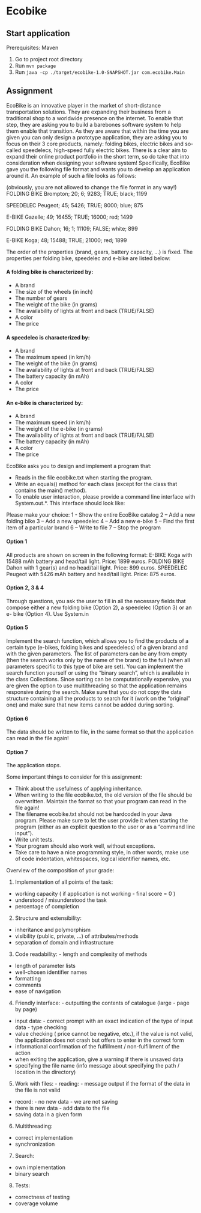 # Ecobike

## Start application

Prerequisites: Maven

1. Go to project root directory
2. Run `mvn package`
3. Run `java -cp ./target/ecobike-1.0-SNAPSHOT.jar com.ecobike.Main`

## Assignment
EcoBike is an innovative player in the market of short-distance transportation solutions. They are expanding their business from a traditional shop to a worldwide presence on the internet. To enable that step, they are asking you to build a barebones software system to help them enable that transition. As they are aware that within the time you are given you can only design a prototype application, they are asking you to focus on their 3 core products, namely: folding bikes, electric bikes and so-called speedelecs, high-speed fully electric bikes. There is a clear aim to expand their online product portfolio in the short term, so do take that into consideration when designing your software system!
Specifically, EcoBike gave you the following file format and wants you to develop an application around it.
An example of such a file looks as follows:

(obviously, you are not allowed to change the file format in any way!)
FOLDING BIKE Brompton; 20; 6; 9283; TRUE; black; 1199

SPEEDELEC Peugeot; 45; 5426; TRUE; 8000; blue; 875

E-BIKE Gazelle; 49; 16455; TRUE; 16000; red; 1499

FOLDING BIKE Dahon; 16; 1; 11109; FALSE; white; 899

E-BIKE Koga; 48; 15488; TRUE; 21000; red; 1899

The order of the properties (brand, gears, battery capacity, ...) is fixed. The properties per folding bike, speedelec and e-bike are listed below:

#### A folding bike is characterized by:
- A brand
- The size of the wheels (in inch)
- The number of gears
- The weight of the bike (in grams)
- The availability of lights at front and back (TRUE/FALSE)
- A color
- The price

#### A speedelec is characterized by:
- A brand
- The maximum speed (in km/h)
- The weight of the bike (in grams)
- The availability of lights at front and back (TRUE/FALSE)
- The battery capacity (in mAh)
- A color
- The price

#### An e-bike is characterized by:
- A brand
- The maximum speed (in km/h)
- The weight of the e-bike (in grams)
- The availability of lights at front and back (TRUE/FALSE)
- The battery capacity (in mAh)
- A color
- The price

EcoBike asks you to design and implement a program that:
- Reads in the file ecobike.txt when starting the program.
- Write an equals() method for each class (except for the class that contains the main() method).
- To enable user interaction, please provide a command line interface with System.out.*. This interface should look like:

Please make your choice:
1 - Show the entire EcoBike catalog
2 – Add a new folding bike
3 – Add a new speedelec
4 – Add a new e-bike
5 – Find the first item of a particular brand
6 – Write to file
7 – Stop the program

#### Option 1
All products are shown on screen in the following format:
E-BIKE Koga with 15488 mAh battery and head/tail light.
Price: 1899 euros.
FOLDING BIKE Dahon with 1 gear(s) and no head/tail light.
Price: 899 euros.
SPEEDELEC Peugeot with 5426 mAh battery and head/tail light.
Price: 875 euros.

#### Option 2, 3 & 4
Through questions, you ask the user to fill in all the necessary fields that compose either a new folding bike (Option 2), a speedelec (Option 3) or an e- bike (Option 4). Use System.in

#### Option 5
Implement the search function, which allows you to find the products of a certain type (e-bikes, folding bikes and speedelecs) of a given brand and with the given parameters. The list of parameters can be any from empty (then the search works only by the name of the brand) to the full (when all parameters specific to this type of bike are set).
You can implement the search function yourself or using the “binary search”, which is available in the class Collections.
Since sorting can be computationally expensive, you are given the option to use multithreading so that the application remains responsive during the search.
Make sure that you do not copy the data structure containing all the products to search for it (work on the “original” one) and make sure that new items cannot be added during sorting.

#### Option 6
The data should be written to file, in the same format so that the application can read in the file again!

#### Option 7
The application stops.

Some important things to consider for this assignment:
- Think about the usefulness of applying inheritance.
- When writing to the file ecobike.txt, the old version of the file should be overwritten. Maintain the format so that your program can read in the file again!
- The filename ecobike.txt should not be hardcoded in your Java program. Please make sure to let the user provide it when starting the program (either as an explicit question to the user or as a “command line input”).
- Write unit tests.
- Your program should also work well, without exceptions.
- Take care to have a nice programming style, in other words, make use of code indentation, whitespaces, logical identifier names, etc.

Overview of the composition of your grade:
1. Implementation of all points of the task:
- working capacity ( if application is not working - final score = 0 )
- understood / misunderstood the task
- percentage of completion
2. Structure and extensibility:
- inheritance and polymorphism
- visibility (public, private, …) of attributes/methods
- separation of domain and infrastructure
3. Code readability: - length and complexity of methods
- length of parameter lists
- well-chosen identifier names
- formatting
- comments
- ease of navigation
4. Friendly interface: - outputting the contents of catalogue (large - page by page)
- input data: - correct prompt with an exact indication of the type of input data - type checking
- value checking ( price cannot be negative, etc.), if the value is not valid, the application does not crash but offers to enter in the correct form
- informational confirmation of the fulfillment / non-fulfillment of the action
- when exiting the application, give a warning if there is unsaved data
- specifying the file name (info message about specifying the path / location in the directory)
5. Work with files: - reading: - message output if the format of the data in the file is not valid
- record: - no new data - we are not saving
- there is new data - add data to the file
- saving data in a given form
6. Multithreading:
- correct implementation
- synchronization
7. Search:
- own implementation
- binary search
8. Tests:
- correctness of testing
- coverage volume
